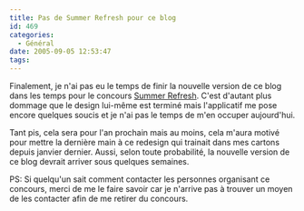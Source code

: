 ```yaml
---
title: Pas de Summer Refresh pour ce blog
id: 469
categories:
  - Général
date: 2005-09-05 12:53:47
tags:
---
```


Finalement, je n'ai pas eu le temps de finir la nouvelle version de ce blog dans les temps pour le concours [Summer Refresh](http://www.summer-refresh-05.com/). C'est d'autant plus dommage que le design lui-même est terminé mais l'applicatif me pose encore quelques soucis et je n'ai pas le temps de m'en occuper aujourd'hui.

Tant pis, cela sera pour l'an prochain mais au moins, cela m'aura motivé pour mettre la dernière main à ce redesign qui trainait dans mes cartons depuis janvier dernier. Aussi, selon toute probabilité, la nouvelle version de ce blog devrait arriver sous quelques semaines.

PS: Si quelqu'un sait comment contacter les personnes organisant ce concours, merci de me le faire savoir car je n'arrive pas à trouver un moyen de les contacter afin de me retirer du concours.